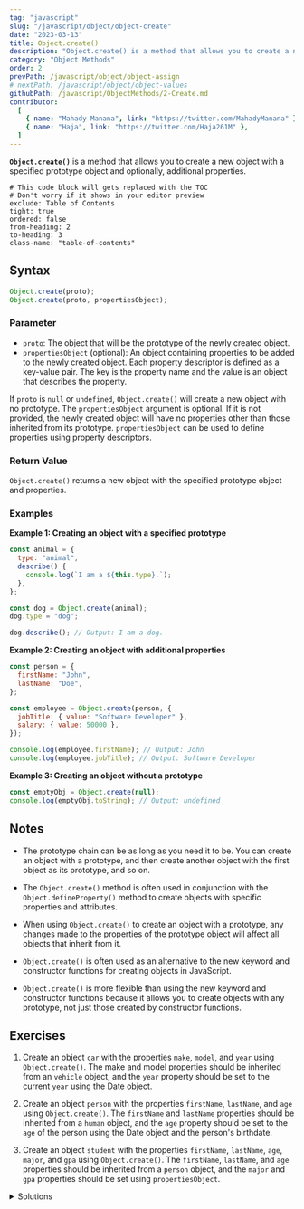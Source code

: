 ```yaml
---
tag: "javascript"
slug: "/javascript/object/object-create"
date: "2023-03-13"
title: Object.create()
description: "Object.create() is a method that allows you to create a new object with a specified prototype object and optionally, additional properties."
category: "Object Methods"
order: 2
prevPath: /javascript/object/object-assign
# nextPath: /javascript/object/object-values
githubPath: /javascript/ObjectMethods/2-Create.md
contributor:
  [
    { name: "Mahady Manana", link: "https://twitter.com/MahadyManana" },
    { name: "Haja", link: "https://twitter.com/Haja261M" },
  ]
---
```


**`Object.create()`** is a method that allows you to create a new object with a specified prototype object and optionally, additional properties.


```toc
# This code block will gets replaced with the TOC
# Don't worry if it shows in your editor preview
exclude: Table of Contents
tight: true
ordered: false
from-heading: 2
to-heading: 3
class-name: "table-of-contents"
```

## Syntax

```javascript
Object.create(proto);
Object.create(proto, propertiesObject);
```

### Parameter

- `proto`: The object that will be the prototype of the newly created object.
- `propertiesObject` (optional): An object containing properties to be added to the newly created object. Each property descriptor is defined as a key-value pair. The key is the property name and the value is an object that describes the property.

If `proto` is `null` or `undefined`, `Object.create()` will create a new object with no prototype.
The `propertiesObject` argument is optional. If it is not provided, the newly created object will have no properties other than those inherited from its prototype.
`propertiesObject` can be used to define properties using property descriptors.

### Return Value

`Object.create()` returns a new object with the specified prototype object and properties.
### Examples

**Example 1: Creating an object with a specified prototype**

```javascript
const animal = {
  type: "animal",
  describe() {
    console.log(`I am a ${this.type}.`);
  },
};

const dog = Object.create(animal);
dog.type = "dog";

dog.describe(); // Output: I am a dog.
```

**Example 2: Creating an object with additional properties**

```js
const person = {
  firstName: "John",
  lastName: "Doe",
};

const employee = Object.create(person, {
  jobTitle: { value: "Software Developer" },
  salary: { value: 50000 },
});

console.log(employee.firstName); // Output: John
console.log(employee.jobTitle); // Output: Software Developer
```

**Example 3: Creating an object without a prototype**

```js
const emptyObj = Object.create(null);
console.log(emptyObj.toString); // Output: undefined
```

## Notes

- The prototype chain can be as long as you need it to be. You can create an object with a prototype, and then create another object with the first object as its prototype, and so on.

- The `Object.create()` method is often used in conjunction with the `Object.defineProperty()` method to create objects with specific properties and attributes.

- When using `Object.create()` to create an object with a prototype, any changes made to the properties of the prototype object will affect all objects that inherit from it.

- `Object.create()` is often used as an alternative to the new keyword and constructor functions for creating objects in JavaScript.

- `Object.create()` is more flexible than using the new keyword and constructor functions because it allows you to create objects with any prototype, not just those created by constructor functions.

## Exercises

1. Create an object `car` with the properties `make`, `model`, and `year` using `Object.create()`. The make and model properties should be inherited from an `vehicle` object, and the `year` property should be set to the current `year` using the Date object.

2. Create an object `person` with the properties `firstName`, `lastName`, and `age` using `Object.create()`. The `firstName` and `lastName` properties should be inherited from a `human` object, and the `age` property should be set to the `age` of the person using the Date object and the person's birthdate.

3. Create an object `student` with the properties `firstName`, `lastName`, `age`, `major`, and `gpa` using `Object.create()`. The `firstName`, `lastName`, and `age` properties should be inherited from a `person` object, and the `major` and `gpa` properties should be set using `propertiesObject`.

<details>

<summary>Solutions</summary>

**Exercise 1:**

```js
fconst vehicle = {
  make: 'Toyota',
  model: 'Camry'
};

const car = Object.create(vehicle, {
  year: { value: new Date().getFullYear() }
});

console.log(car.make); // Output: Toyota
console.log(car.year); // Output: 2023
```

**Exercise 2:**

```js
const human = {
  firstName: 'John',
  lastName: 'Doe'
};

const person = Object.create(human, {
  age: { value: () => {
    const birthdate = new Date('1990-01-01');
    const now = new Date();
    const diff = now - birthdate;
    const ageDate = new Date(diff);
    return Math.abs(ageDate.getUTCFullYear() - 1970);
  }}
});

console.log(person.firstName); // Output: John
console.log(person.age()); // Output: 33
```

**Exercise 3:**

```js
const person = {
  firstName: 'John',
  lastName: 'Doe',
  age: 33
};

const student = Object.create(person, {
  major: { value: 'Computer Science' },
  gpa: { value: 3.8 }
});

console.log(student.firstName); // Output: John
console.log(student.major); // Output: Computer Science
console.log(student.gpa); // Output: 3.8
```

</details>
